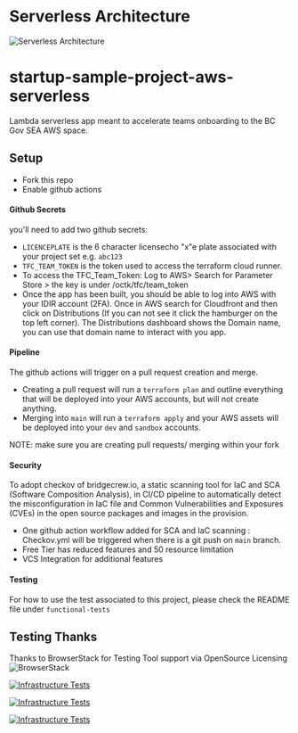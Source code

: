 # Serverless Architecture

![Serverless Architecture](./images/serverless-architecture.png)

# startup-sample-project-aws-serverless
Lambda serverless app meant to accelerate teams onboarding to the BC Gov SEA AWS space.

## Setup
- Fork this repo
- Enable github actions
#### Github Secrets
you'll need to add two github secrets:
  - `LICENCEPLATE` is the 6 character licensecho "x"e plate associated with your project set e.g. `abc123`
  - `TFC_TEAM_TOKEN` is the token used to access the terraform cloud runner.
  - To access the TFC_Team_Token: Log to AWS> Search for Parameter Store > the key is under /octk/tfc/team_token
  - Once the app has been built, you should be able to log into AWS with your IDIR account (2FA). Once in AWS search for Cloudfront and then click on Distributions (If you can not see it click the hamburger on the top left corner). The Distributions dashboard shows the Domain name, you can use that domain name to interact with you app.


#### Pipeline
The github actions will trigger on a pull request creation and merge.
- Creating a pull request will run a `terraform plan` and outline everything that will be deployed into your AWS accounts, but will not create anything.
- Merging into `main` will run a `terraform apply` and your AWS assets will be deployed into your `dev` and `sandbox` accounts.

NOTE: make sure you are creating pull requests/ merging within your fork

#### Security 
To adopt checkov of bridgecrew.io, a static scanning tool for IaC and SCA (Software Composition Analysis), in CI/CD pipeline to automatically 
detect the misconfiguration in IaC file and  Common Vulnerabilities and Exposures (CVEs) in the open source packages and images in the provision. 

 - One github action workflow added for SCA and IaC scanning : Checkov.yml will be triggered when there is a git push on `main` branch.
 - Free Tier has reduced features and 50 resource limitation 
 - VCS Integration for additional features


#### Testing
For how to use the test associated to this project, please check the README file under `functional-tests`


## Testing Thanks

Thanks to BrowserStack for Testing Tool support via OpenSource Licensing ![BrowserStack](docs/images/browserstack-logo-white-small.png)

[![Infrastructure Tests](https://www.bridgecrew.cloud/badges/github/bruce-wh-li/startup-sample-project-aws-serverless/cis_aws)](https://www.bridgecrew.cloud/link/badge?vcs=github&fullRepo=bruce-wh-li%2Fstartup-sample-project-aws-serverless&benchmark=CIS+AWS+V1.2)


[![Infrastructure Tests](https://www.bridgecrew.cloud/badges/github/bruce-wh-li/startup-sample-project-aws-serverless/cis_aws_13)](https://www.bridgecrew.cloud/link/badge?vcs=github&fullRepo=bruce-wh-li%2Fstartup-sample-project-aws-serverless&benchmark=CIS+AWS+V1.3)

[![Infrastructure Tests](https://www.bridgecrew.cloud/badges/github/bruce-wh-li/startup-sample-project-aws-serverless/iso)](https://www.bridgecrew.cloud/link/badge?vcs=github&fullRepo=bruce-wh-li%2Fstartup-sample-project-aws-serverless&benchmark=ISO27001)
